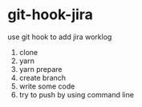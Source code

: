 # git-hook-jira

use git hook to add jira worklog

1. clone
2. yarn
3. yarn prepare
4. create branch
5. write some code
6. try to push by using command line
